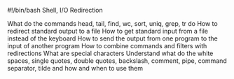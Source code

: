 #!/bin/bash
Shell, I/O Redirection

What do the commands head, tail, find, wc, sort, uniq, grep, tr do
How to redirect standard output to a file
How to get standard input from a file instead of the keyboard
How to send the output from one program to the input of another program
How to combine commands and filters with redirections
What are special characters
Understand what do the white spaces, single quotes, double quotes, backslash, comment, pipe, command separator, tilde and how and when to use them
